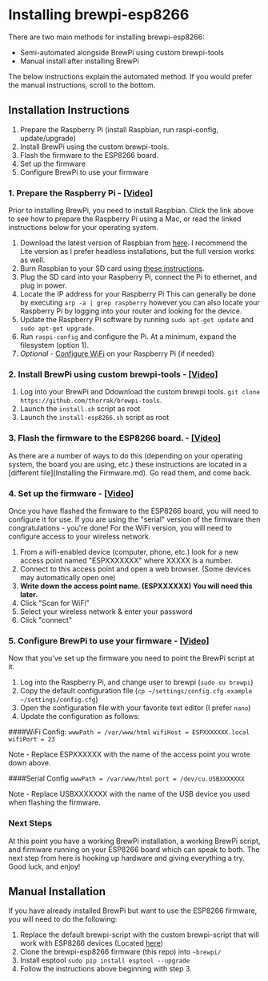 # Installing brewpi-esp8266

There are two main methods for installing brewpi-esp8266:
* Semi-automated alongside BrewPi using custom brewpi-tools
* Manual install after installing BrewPi

The below instructions explain the automated method. If you would prefer the
manual instructions, scroll to the bottom.


## Installation Instructions
1. Prepare the Raspberry Pi (install Raspbian, run raspi-config, update/upgrade)
2. Install BrewPi using the custom brewpi-tools.
3. Flash the firmware to the ESP8266 board.
4. Set up the firmware
5. Configure BrewPi to use your firmware


### 1. Prepare the Raspberry Pi - [[Video]](https://www.youtube.com/watch?v=JRWezXHmpNc)
Prior to installing BrewPi, you need to install Raspbian. Click the link above
to see how to prepare the Raspberry Pi using a Mac, or read the linked
instructions below for your operating system.

1. Download the latest version of Raspbian from [here](https://www.raspberrypi.org/downloads/raspbian/). I recommend the Lite version as I prefer headless installations, but the full version works as well.
2. Burn Raspbian to your SD card using [these instructions](https://www.raspberrypi.org/documentation/installation/installing-images/).
3. Plug the SD card into your Raspberry Pi, connect the Pi to ethernet, and plug in power.
4. Locate the IP address for your Raspberry Pi This can generally be done by executing `arp -a | grep raspberry` however you can also locate your Raspberry Pi by logging into your router and looking for the device.
5. Update the Raspberry Pi software by running `sudo apt-get update` and `sudo apt-get upgrade`.
6. Run `raspi-config` and configure the Pi. At a minimum, expand the filesystem (option 1).
7. *Optional* - [Configure WiFi](https://www.raspberrypi.org/documentation/configuration/wireless/wireless-cli.md) on your Raspberry Pi (if needed)


### 2. Install BrewPi using custom brewpi-tools - [[Video]](http://www.youtube.com/watch?v=vUaPao_wBGI)

1. Log into your BrewPi and Ddownload the custom brewpi tools. `git clone https://github.com/thorrak/brewpi-tools`.
2. Launch the `install.sh` script as root
3. Launch the `install-esp8266.sh` script as root


### 3. Flash the firmware to the ESP8266 board. - [[Video]](http://www.youtube.com/watch?v=vUaPao_wBGI)
As there are a number of ways to do this (depending on your operating system,
the board you are using, etc.) these instructions are located in a
[different file](Installing the Firmware.md). Go read them, and come back.


### 4. Set up the firmware - [[Video]](http://www.youtube.com/watch?v=vUaPao_wBGI)
Once you have flashed the firmware to the ESP8266 board, you will need to
configure it for use. If you are using the "serial" version of the firmware
then congratulations - you're done! For the WiFi version, you will need to
configure access to your wireless network.

1. From a wifi-enabled device (computer, phone, etc.) look for a new access point named "ESPXXXXXXX" where XXXXX is a number.
2. Connect to this access point and open a web browser. (Some devices may automatically open one)
3. **Write down the access point name. (ESPXXXXXX) You will need this later.**
3. Click "Scan for WiFi"
4. Select your wireless network & enter your password
5. Click "connect"


### 5. Configure BrewPi to use your firmware - [[Video]](http://www.youtube.com/watch?v=xtkuAVaX8JQ)
Now that you've set up the firmware you need to point the BrewPi script at it.
1. Log into the Raspberry Pi, and change user to brewpi (`sudo su brewpi`)
2. Copy the default configuration file (`cp ~/settings/config.cfg.example ~/settings/config.cfg`)
3. Open the configuration file with your favorite text editor (I prefer `nano`)
4. Update the configuration as follows:

####WiFi Config:
`wwwPath = /var/www/html`
`wifiHost = ESPXXXXXXX.local`
`wifiPort = 23`

Note - Replace ESPXXXXXX with the name of the access point you wrote down above.

####Serial Config
`wwwPath = /var/www/html`
`port = /dev/cu.USBXXXXXXX`

Note - Replace USBXXXXXXX with the name of the USB device you used when
flashing the firmware.

### Next Steps
At this point you have a working BrewPi installation, a working BrewPi script,
and firmware running on your ESP8266 board which can speak to both. The next
step from here is hooking up hardware and giving everything a try. Good luck,
and enjoy!


## Manual Installation
If you have already installed BrewPi but want to use the ESP8266 firmware,
you will need to do the following:
1. Replace the default brewpi-script with the custom brewpi-script that will work with ESP8266 devices (Located [here](https://github.com/thorrak/brewpi-script))
2. Clone the brewpi-esp8266 firmware (this repo) into `~brewpi/`
3. Install esptool `sudo pip install esptool --upgrade`
4. Follow the instructions above beginning with step 3.
